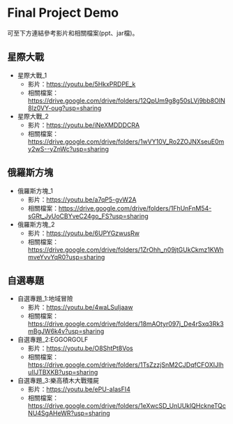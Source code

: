 # Final Project Demo

可至下方連結參考影片和相關檔案(ppt、jar檔)。
## 星際大戰
   * 星際大戰_1
      * 影片：https://youtu.be/5HkxPRDPE_k
      * 相關檔案：https://drive.google.com/drive/folders/12QpUm9g8g50sLVj9bb8OIN8lz0VY-oug?usp=sharing
   * 星際大戰_2
      * 影片：https://youtu.be/iNeXMDDDCRA
      * 相關檔案：https://drive.google.com/drive/folders/1wVY10V_Ro2ZOJNXseuE0my2wS--yZnWc?usp=sharing
## 俄羅斯方塊
   * 俄羅斯方塊_1
      * 影片：https://youtu.be/a7qP5-gvW2A
      * 相關檔案：https://drive.google.com/drive/folders/1FhUnFnM54-sGRt_JyUoCBYveC24go_FS?usp=sharing
   * 俄羅斯方塊_2
      * 影片：https://youtu.be/6UPYGzwusRw
      * 相關檔案：https://drive.google.com/drive/folders/1ZrOhh_n09jtGUkCkmz1KWhmveYvvYqR0?usp=sharing
## 自選專題
   * 自選專題_1:地域冒險
      * 影片：https://youtu.be/4waLSuIjaaw
      * 相關檔案：https://drive.google.com/drive/folders/18mAOtyr097j_De4rSxq3Rk3mBgJW6k4v?usp=sharing
   * 自選專題_2:EGGORGOLF
      * 影片：https://youtu.be/O8ShtPt8Vos
      * 相關檔案：https://drive.google.com/drive/folders/1TsZzzjSnM2CJDqfCFOXIJIhuIIJTBXKB?usp=sharing
   * 自選專題_3:樂高積木大戰殭屍
      * 影片：https://youtu.be/ePU-aIasFI4
      * 相關檔案：https://drive.google.com/drive/folders/1eXwcSD_UnUUklQHckneTQcNU4SgAHeWR?usp=sharing

